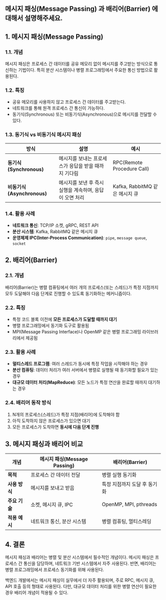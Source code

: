 ## 메시지 패싱(Message Passing) 과 배리어(Barrier) 에 대해서 설명해주세요.

## 1. **메시지 패싱(Message Passing)**

### 1.1. 개념

메시지 패싱은 프로세스 간 데이터를 공유 메모리 없이 메시지를 주고받는 방식으로 통신하는 기법이다. 특히 분산 시스템이나 병렬 프로그래밍에서 주요한 통신 방법으로 활용된다.

### 1.2. 특징

- 공유 메모리를 사용하지 않고 프로세스 간 데이터를 주고받는다.
- 네트워크를 통해 원격 프로세스 간 통신이 가능하다.
- 동기식(Synchronous) 또는 비동기식(Asynchronous)으로 메시지를 전달할 수 있다.

### 1.3. 동기식 vs 비동기식 메시지 패싱

| **방식**                   | **설명**                                                | **예시**                       |
| -------------------------- | ------------------------------------------------------- | ------------------------------ |
| **동기식(Synchronous)**    | 메시지를 보내는 프로세스가 응답을 받을 때까지 기다림    | RPC(Remote Procedure Call)     |
| **비동기식(Asynchronous)** | 메시지를 보낸 후 즉시 실행을 계속하며, 응답이 오면 처리 | Kafka, RabbitMQ 같은 메시지 큐 |

### 1.4. 활용 사례

- **네트워크 통신**: TCP/IP 소켓, gRPC, REST API
- **분산 시스템**: Kafka, RabbitMQ 같은 메시지 큐
- **운영체제 IPC(Inter-Process Communication)**: `pipe`, `message queue`, `socket`

## 2. **배리어(Barrier)**

### 2.1. 개념

배리어(Barrier)는 병렬 컴퓨팅에서 여러 개의 프로세스(또는 스레드)가 특정 지점까지 모두 도달해야 다음 단계로 진행할 수 있도록 동기화하는 메커니즘이다.

### 2.2. 특징

- 특정 코드 블록 이전에 **모든 프로세스가 도달할 때까지 대기**
- 병렬 프로그래밍에서 동기화 도구로 활용됨
- MPI(Message Passing Interface)나 OpenMP 같은 병렬 프로그래밍 라이브러리에서 제공됨

### 2.3. 활용 사례

- **멀티스레드 프로그램**: 여러 스레드가 동시에 특정 작업을 시작해야 하는 경우
- **분산 컴퓨팅**: 데이터 처리가 여러 서버에서 병렬로 실행될 때 동기화할 필요가 있는 경우
- **대규모 데이터 처리(MapReduce)**: 모든 노드가 특정 연산을 완료할 때까지 대기하는 경우

### 2.4. 배리어 동작 방식

1. N개의 프로세스(스레드)가 특정 지점(배리어)에 도착해야 함
2. 아직 도착하지 않은 프로세스가 있으면 대기
3. 모든 프로세스가 도착하면 **동시에 다음 단계 진행**

## 3. **메시지 패싱과 배리어 비교**

| **개념**      | **메시지 패싱(Message Passing)** | **배리어(Barrier)**          |
| ------------- | -------------------------------- | ---------------------------- |
| **목적**      | 프로세스 간 데이터 전달          | 병렬 실행 동기화             |
| **사용 방식** | 메시지를 보내고 받음             | 특정 지점까지 도달 후 동기화 |
| **주요 기술** | 소켓, 메시지 큐, IPC             | OpenMP, MPI, pthreads        |
| **적용 예시** | 네트워크 통신, 분산 시스템       | 병렬 컴퓨팅, 멀티스레딩      |

## 4. **결론**

메시지 패싱과 배리어는 병렬 및 분산 시스템에서 필수적인 개념이다. 메시지 패싱은 프로세스 간 통신을 담당하며, 네트워크 기반 시스템에서 자주 사용된다. 반면, 배리어는 병렬 프로그래밍에서 프로세스 동기화를 위해 사용된다.

백엔드 개발에서는 메시지 패싱이 실무에서 더 자주 활용되며, 주로 RPC, 메시지 큐, API 호출 등의 형태로 사용된다. 다만, 대규모 데이터 처리를 위한 병렬 연산이 필요한 경우 배리어 개념이 적용될 수 있다.
